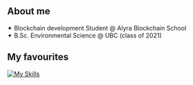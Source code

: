  ## About me
 ✦ Blockchain development Student @ Alyra Blockchain School 
 <br/>
 ✦ B.Sc. Environmental Science @ UBC (class of 2021)


## My favourites
[![My Skills](https://skillicons.dev/icons?i=js,solidity,react,next,tailwind,figma)](https://skillicons.dev)
